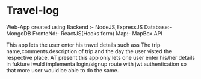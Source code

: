 # Travel-log
Web-App created using 
  Backend :- NodeJS,ExpressJS
  Database:- MongoDB
  FronteNd:- ReactJS(Hooks form)
  Map:- MapBox API
  
This app lets the user enter his travel details such ass The trip name,comments.description of trip and the day the user visted the respective place. 
AT present this app only lets one user enter  his/her details in fukture iwuld implementa login/signup route with jwt authentication so that more user would be able to do 
the same.
